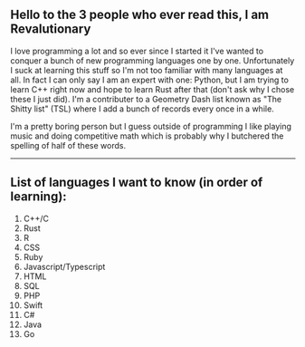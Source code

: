 ## Hello to the 3 people who ever read this, I am Revalutionary

  I love programming a lot and so ever since I started it I've wanted to conquer a bunch of new programming languages one by one. Unfortunately I suck at learning this stuff so I'm not too familiar with many languages at all. In fact I can only say I am an expert with one: Python, but I am trying to learn C++ right now and hope to learn Rust after that (don't ask why I chose these I just did). I'm a contributer to a Geometry Dash list known as "The Shitty list" (TSL) where I add a bunch of records every once in a while.

  I'm a pretty boring person but I guess outside of programming I like playing music and doing competitive math which is probably why I butchered the spelling of half of these words.
  
---

## List of languages I want to know (in order of learning):

1. C++/C
2. Rust
3. R
4. CSS
5. Ruby
6. Javascript/Typescript
8. HTML
9. SQL
10. PHP
11. Swift
12. C#
13. Java
14. Go
